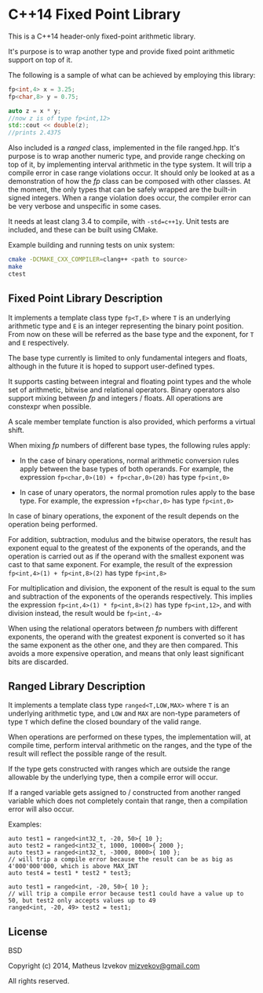C++14 Fixed Point Library
=========================

This is a C++14 header-only fixed-point arithmetic library.

It's purpose is to wrap another type and provide fixed point arithmetic
support on top of it.

The following is a sample of what can be achieved by employing this library:
```c++
fp<int,4> x = 3.25;
fp<char,8> y = 0.75;

auto z = x * y;
//now z is of type fp<int,12>
std::cout << double(z);
//prints 2.4375
```

Also included is a *ranged* class, implemented in the file ranged.hpp.
It's purpose is to wrap another numeric type, and provide range checking
on top of it, by implementing interval arithmetic in the type system.
It will trip a compile error in case range violations occur.
It should only be looked at as a demonstration of how the *fp* class can be
composed with other classes. At the moment, the only types that can be
safely wrapped are the built-in signed integers. When a range violation
does occur, the compiler error can be very verbose and unspecific in some
cases.

It needs at least clang 3.4 to compile, with `-std=c++1y`.
Unit tests are included, and these can be built using CMake.

Example building and running tests on unix system:
```sh
cmake -DCMAKE_CXX_COMPILER=clang++ <path to source>
make
ctest
```

Fixed Point Library Description
------------------

It implements a template class type `fp<T,E>` where `T` is an underlying
arithmetic type and `E` is an integer representing the binary point position.
From now on these will be referred as the base type and the exponent,
for `T` and `E` respectively.

The base type currently is limited to only fundamental integers and floats,
although in the future it is hoped to support user-defined types.

It supports casting between integral and floating point types
and the whole set of arithmetic, bitwise and relational operators.
Binary operators also support mixing between *fp* and integers / floats.
All operations are constexpr when possible.

A scale member template function is also provided, which performs a virtual
shift.

When mixing *fp* numbers of different base types, the following rules apply:

* In the case of binary operations, normal arithmetic conversion rules
apply between the base types of both operands. For example, the expression
`fp<char,0>(10) + fp<char,0>(20)` has type `fp<int,0>`

* In case of unary operators, the normal promotion rules apply to the
base type. For example, the expression `+fp<char,0>` has type `fp<int,0>`

In case of binary operations, the exponent of the result depends on the
operation being performed.

For addition, subtraction, modulus and the bitwise operators, the result has
exponent equal to the greatest of the exponents of the operands, and the
operation is carried out as if the operand with the smallest exponent was
cast to that same exponent. For example, the result of the expression 
`fp<int,4>(1) + fp<int,8>(2)` has type `fp<int,8>`

For multiplication and division, the exponent of the result is equal to the
sum and subtraction of the exponents of the operands respectively.
This implies the expression `fp<int,4>(1) * fp<int,8>(2)` has type
`fp<int,12>`, and with division instead, the result would be `fp<int,-4>`

When using the relational operators between *fp* numbers with different
exponents, the operand with the greatest exponent is converted so it has the
same exponent as the other one, and they are then compared.
This avoids a more expensive operation, and means that only least
significant bits are discarded.

Ranged Library Description
------------------

It implements a template class type `ranged<T,LOW,MAX>` where `T` is an underlying
arithmetic type, and `LOW` and `MAX` are non-type parameters of type `T` 
which define the closed boundary of the valid range.

When operations are performed on these types, the implementation will,
at compile time, perform interval arithmetic on the ranges, and the
type of the result will reflect the possible range of the result.

If the type gets constructed with ranges which are outside the range allowable
by the underlying type, then a compile error will occur.

If a ranged variable gets assigned to / constructed from another ranged variable which does not completely
contain that range, then a compilation error will also occur.

Examples:

```
auto test1 = ranged<int32_t, -20, 50>{ 10 };
auto test2 = ranged<int32_t, 1000, 10000>{ 2000 };
auto test3 = ranged<int32_t, -3000, 8000>{ 100 };
// will trip a compile error because the result can be as big as 4'000'000'000, which is above MAX_INT
auto test4 = test1 * test2 * test3;
```

```
auto test1 = ranged<int, -20, 50>{ 10 };
// will trip a compile error because test1 could have a value up to 50, but test2 only accepts values up to 49
ranged<int, -20, 49> test2 = test1;
```

License
-------

BSD

Copyright (c) 2014, Matheus Izvekov <mizvekov@gmail.com>

All rights reserved.

